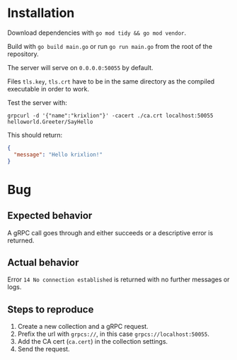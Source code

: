 # Installation
Download dependencies with `go mod tidy && go mod vendor`.

Build with `go build main.go` or run `go run main.go` from the root of the repository.

The server will serve on `0.0.0.0:50055` by default.

Files `tls.key`, `tls.crt` have to be in the same directory as the compiled executable in order to work.

Test the server with:
``` Shell
grpcurl -d '{"name":"krixlion"}' -cacert ./ca.crt localhost:50055 helloworld.Greeter/SayHello
```
This should return:
```json
{
  "message": "Hello krixlion!"
}
```


# Bug
## Expected behavior
A gRPC call goes through and either succeeds or a descriptive error is returned.

## Actual behavior
Error `14 No connection established` is returned with no further messages or logs.

## Steps to reproduce
1. Create a new collection and a gRPC request.
2. Prefix the url with `grpcs://`, in this case `grpcs://localhost:50055`.
3. Add the CA cert (`ca.cert`) in the collection settings.
4. Send the request.
